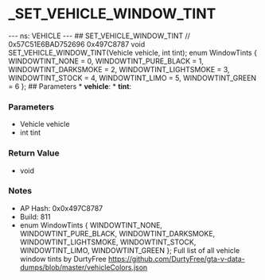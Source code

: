 # _SET_VEHICLE_WINDOW_TINT

--- ns: VEHICLE --- ## SET_VEHICLE_WINDOW_TINT  // 0x57C51E6BAD752696 0x497C8787 void SET_VEHICLE_WINDOW_TINT(Vehicle vehicle, int tint);  enum WindowTints { WINDOWTINT_NONE = 0, WINDOWTINT_PURE_BLACK = 1, WINDOWTINT_DARKSMOKE = 2, WINDOWTINT_LIGHTSMOKE = 3, WINDOWTINT_STOCK = 4, WINDOWTINT_LIMO = 5, WINDOWTINT_GREEN = 6 };  ## Parameters * **vehicle**: * **tint**:

### Parameters
* Vehicle vehicle
* int tint

### Return Value
* void

### Notes
* AP Hash: 0x0x497C8787
* Build: 811
* enum WindowTints
{
 WINDOWTINT_NONE,
  WINDOWTINT_PURE_BLACK,
    WINDOWTINT_DARKSMOKE,
 WINDOWTINT_LIGHTSMOKE,
    WINDOWTINT_STOCK,
 WINDOWTINT_LIMO,
  WINDOWTINT_GREEN
};
Full list of all vehicle window tints by DurtyFree https://github.com/DurtyFree/gta-v-data-dumps/blob/master/vehicleColors.json

